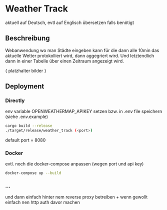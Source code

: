 # Weather Track

aktuell auf Deutsch, evtl auf Englisch übersetzen falls benötigt

## Beschreibung

Webanwendung wo man Städte eingeben kann für die dann alle 10min das aktuelle Wetter protokolliert wird, dann aggegriert wird. Und letztendlich
dann in einer Tabelle über einen Zeitraum angezeigt wird.

{ platzhalter bilder }

## Deployment

### Directly

env variable OPENWEATHERMAP_APIKEY setzen bzw. in .env file speichern (siehe .env.example)

```sh
cargo build --release
./target/release/weather_track (<port>)
```

default port = 8080

### Docker

evtl. noch die docker-compose anpassen (wegen port und api key)

```sh
docker-compose up --build
```

### ...

und dann einfach hinter nem reverse proxy betreiben + wenn gewollt einfach nen http auth davor machen
